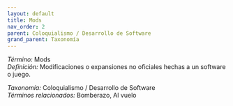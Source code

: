 ```yaml
---
layout: default
title: Mods
nav_order: 2
parent: Coloquialismo / Desarrollo de Software
grand_parent: Taxonomía
---
```


*Término:* Mods  
*Definición:* Modificaciones o expansiones no oficiales hechas a un software o juego.

*Taxonomía:* Coloquialismo / Desarrollo de Software  
*Términos relacionados:* Bomberazo, Al vuelo
